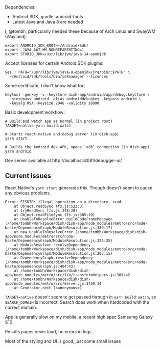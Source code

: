 Dependencies:
  * Android SDK, gradle, android-tools
  * Latest Java and Java 8 are needed

I, @tombh, particularly needed these because of Arch Linux and SwayWM (Wayland):
```
export ANDROID_SDK_ROOT=~/Android/Sdk/
export _JAVA_AWT_WM_NONREPARENTING=1
export STUDIO_JDK=/usr/lib/jvm/java-14-openjdk
```

Accept licenses for certain Android SDK plugins:
```
yes | PATH="/usr/lib/jvm/java-8-openjdk/jre/bin/:$PATH" \
  ~/Android/Sdk/tools/bin/sdkmanager --licenses
```

Some certificate, I don't know what for:
```
keytool -genkey -v -keystore dish-app/android/app/debug.keystore \
  -storepass android -alias androiddebugkey -keypass android \
  -keyalg RSA -keysize 2048 -validity 10000
```

Basic development workflow:
```
# Build and watch app as normal (in project root)
TARGET=native yarn build:watch

# Starts react-native and debug server (in dish-app)
yarn start

# Builds the Android dev APK, opens `adb` connection (in dish-app)
yarn android
```

Dev server available at http://localhost:8081/debugger-ui/

## Current issues

React Native's `yarn start` generates this. Though doesn't seem to cause any obvious problems.
```
Error: EISDIR: illegal operation on a directory, read
    at Object.readSync (fs.js:523:3)
    at tryReadSync (fs.js:348:20)
    at Object.readFileSync (fs.js:385:19)
    at UnableToResolveError.buildCodeFrameMessage (/home/tombh/Workspace/dish/dish-app/node_modules/metro/src/node-haste/DependencyGraph/ModuleResolution.js:339:17)
    at new UnableToResolveError (/home/tombh/Workspace/dish/dish-app/node_modules/metro/src/node-haste/DependencyGraph/ModuleResolution.js:325:35)
    at ModuleResolver.resolveDependency (/home/tombh/Workspace/dish/dish-app/node_modules/metro/src/node-haste/DependencyGraph/ModuleResolution.js:203:15)
    at DependencyGraph.resolveDependency (/home/tombh/Workspace/dish/dish-app/node_modules/metro/src/node-haste/DependencyGraph.js:404:43)
    at /home/tombh/Workspace/dish/dish-app/node_modules/metro/src/lib/transformHelpers.js:301:42
    at /home/tombh/Workspace/dish/dish-app/node_modules/metro/src/Server.js:1459:14
    at Generator.next (<anonymous>)
```

`TARGET=native` doesn't seem to get passed through in `yarn build:watch`, so `SEARCH_DOMAIN`
is incorrect. Search does work when hardcoded with the correct domain.

App is generally slow on my mobile, a recent high spec Samsumg Galaxy S10

Results pages never load, no errors in logs

Most of the styling and UI is good, just some small issues
